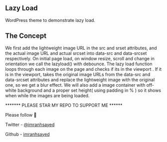 ## Lazy Load

WordPress theme to demonstrate lazy load.

## The Concept

We first add the lightweight image URL in the src and srset attributes, and the actual image URL and actual srcset into data-src and data-srcset respectively.
On initial page load, on window resize, scroll and change in orientation we call the lazyload() with debounce.
The lazy load function loops through each image on the page and checks if its in the viewport .
If it is in the viewport, takes the original image URLs from the data-src and data-srcset attributes and replace the lightweight image with the original one, so we get a blur effect.
We will also add a image container with off-white background and a proper set height( using padding in % ) so it shows when while the images are being loaded.

******* PLEASE STAR MY REPO TO SUPPORT ME ******

Please follow 🙏

Twitter - [@imranhsayed](https://twitter.com/imranhsayed)

Github - [imranhsayed](https://github.com/imranhsayed)

